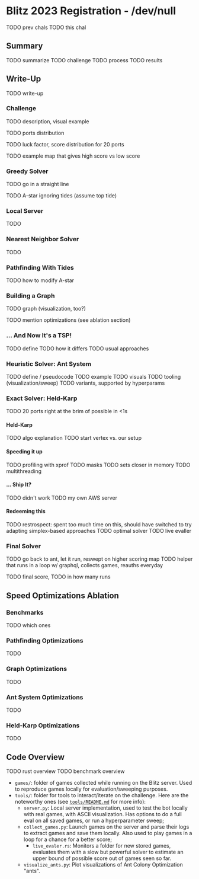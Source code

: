 # Blitz 2023 Registration - /dev/null

TODO prev chals
TODO this chal

## Summary

TODO summarize
TODO challenge
TODO process
TODO results

## Write-Up

TODO write-up

### Challenge

TODO description, visual example

TODO ports distribution

TODO luck factor, score distribution for 20 ports

TODO example map that gives high score vs low score

### Greedy Solver

TODO go in a straight line

TODO A-star ignoring tides (assume top tide)

### Local Server

TODO

### Nearest Neighbor Solver

TODO

### Pathfinding With Tides

TODO how to modify A-star

### Building a Graph

TODO graph (visualization, too?)

TODO mention optimizations (see ablation section)

### ... And Now It's a TSP!

TODO define
TODO how it differs
TODO usual approaches

### Heuristic Solver: Ant System

TODO define / pseudocode
TODO example
TODO visuals
TODO tooling (visualization/sweep)
TODO variants, supported by hyperparams

### Exact Solver: Held-Karp
TODO 20 ports right at the brim of possible in <1s

#### Held-Karp
TODO algo explanation
TODO start vertex vs. our setup

#### Speeding it up
TODO profiling with xprof
TODO masks
TODO sets closer in memory
TODO multithreading

#### ... Ship It?
TODO didn't work
TODO my own AWS server

#### Redeeming this
TODO restrospect: spent too much time on this, should have switched to try
     adapting simplex-based approaches
TODO optimal solver
TODO live evaller

### Final Solver

TODO go back to ant, let it run, reswept on higher scoring map
TODO helper that runs in a loop w/ graphql, collects games, reauths everyday

TODO final score, TODO in how many runs

## Speed Optimizations Ablation

### Benchmarks

TODO which ones

### Pathfinding Optimizations
TODO

### Graph Optimizations
TODO

### Ant System Optimizations
TODO

### Held-Karp Optimizations
TODO

## Code Overview

TODO rust overview
TODO benchmark overview
- `games/`: folder of games collected while running on the Blitz server. Used to
  reproduce games locally for evaluation/sweeping purposes.
- `tools/`: folder for tools to interact/iterate on the challenge. Here are the
  noteworthy ones (see [`tools/README.md`](tools/README.md) for more info):
  - `server.py`: Local server implementation, used to test the bot locally with
    real games, with ASCII visualization. Has options to do a full eval on all
    saved games, or run a hyperparameter sweep;
  - `collect_games.py`: Launch games on the server and parse their logs to
    extract games and save them locally. Also used to play games in a loop for a
    chance for a better score;
    - `live_evaler.rs`: Monitors a folder for new stored games, evaluates them
    with a slow but powerful solver to estimate an upper bound of possible score
    out of games seen so far.
  - `visualize_ants.py`: Plot visualizations of Ant Colony Optimization "ants".
